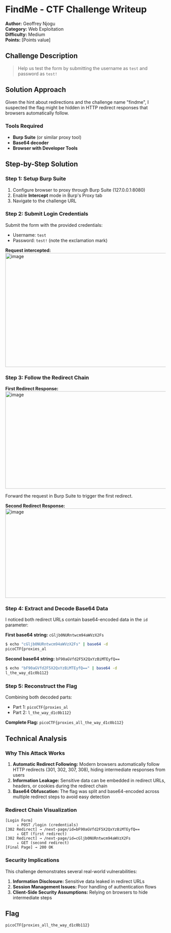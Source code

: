 # FindMe - CTF Challenge Writeup

**Author:** Geoffrey Njogu  
**Category:** Web Exploitation  
**Difficulty:** Medium  
**Points:** [Points value]  

## Challenge Description

> Help us test the form by submitting the username as `test` and password as `test!`

## Solution Approach

Given the hint about redirections and the challenge name "findme", I suspected the flag might be hidden in HTTP redirect responses that browsers automatically follow.

### Tools Required
- **Burp Suite** (or similar proxy tool)
- **Base64 decoder**
- **Browser with Developer Tools**

## Step-by-Step Solution

### Step 1: Setup Burp Suite
1. Configure browser to proxy through Burp Suite (127.0.0.1:8080)
2. Enable **Intercept** mode in Burp's Proxy tab
3. Navigate to the challenge URL

### Step 2: Submit Login Credentials
Submit the form with the provided credentials:
- Username: `test`
- Password: `test!` (note the exclamation mark)

**Request intercepted:**
<img width="1409" height="357" alt="image" src="https://github.com/user-attachments/assets/8c186dfe-3ded-487e-be49-971284b09435" />

### Step 3: Follow the Redirect Chain

**First Redirect Response:**
<img width="1242" height="305" alt="image" src="https://github.com/user-attachments/assets/1673b4b8-98fa-4161-9bce-9ebc4861c51c" />

Forward the request in Burp Suite to trigger the first redirect.

**Second Redirect Response:**
<img width="1203" height="280" alt="image" src="https://github.com/user-attachments/assets/c5b3962b-705b-4bc5-a668-696f044c099b" />

### Step 4: Extract and Decode Base64 Data

I noticed both redirect URLs contain base64-encoded data in the `id` parameter:

**First base64 string:** `cGljb0NURntwcm94aWVzX2Fs`
```bash
$ echo "cGljb0NURntwcm94aWVzX2Fs" | base64 -d
picoCTF{proxies_al
```

**Second base64 string:** `bF90aGVfd2F5X2QxYzBiMTEyfQ==`
```bash
$ echo "bF90aGVfd2F5X2QxYzBiMTEyfQ==" | base64 -d
l_the_way_d1c0b112}
```

### Step 5: Reconstruct the Flag

Combining both decoded parts:
- Part 1: `picoCTF{proxies_al`
- Part 2: `l_the_way_d1c0b112}`

**Complete Flag:** `picoCTF{proxies_all_the_way_d1c0b112}`

## Technical Analysis

### Why This Attack Works

1. **Automatic Redirect Following:** Modern browsers automatically follow HTTP redirects (301, 302, 307, 308), hiding intermediate responses from users
2. **Information Leakage:** Sensitive data can be embedded in redirect URLs, headers, or cookies during the redirect chain
3. **Base64 Obfuscation:** The flag was split and base64-encoded across multiple redirect steps to avoid easy detection

### Redirect Chain Visualization

```
[Login Form] 
     ↓ POST /login (credentials)
[302 Redirect] → /next-page/id=bF90aGVfd2F5X2QxYzBiMTEyfQ==
     ↓ GET (first redirect)
[302 Redirect] → /next-page/id=cGljb0NURntwcm94aWVzX2Fs  
     ↓ GET (second redirect)
[Final Page] → 200 OK
```

### Security Implications

This challenge demonstrates several real-world vulnerabilities:

1. **Information Disclosure:** Sensitive data leaked in redirect URLs
2. **Session Management Issues:** Poor handling of authentication flows
3. **Client-Side Security Assumptions:** Relying on browsers to hide intermediate steps

## Flag

`picoCTF{proxies_all_the_way_d1c0b112}`

